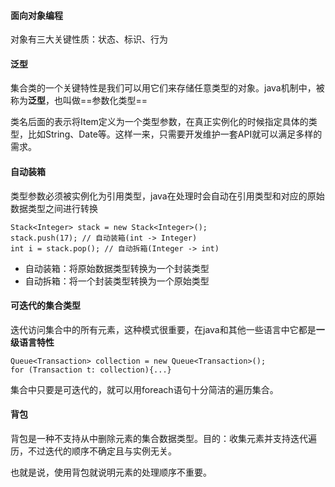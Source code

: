 

#### 面向对象编程

对象有三大关键性质：状态、标识、行为


#### 泛型
集合类的一个关键特性是我们可以用它们来存储任意类型的对象。java机制中，被称为**泛型**，也叫做==参数化类型==

类名后面的<Item>表示将Item定义为一个类型参数，在真正实例化的时候指定具体的类型，比如String、Date等。这样一来，只需要开发维护一套API就可以满足多样的需求。

#### 自动装箱
类型参数必须被实例化为引用类型，java在处理时会自动在引用类型和对应的原始数据类型之间进行转换
```
Stack<Integer> stack = new Stack<Integer>();
stack.push(17); // 自动装箱(int -> Integer)
int i = stack.pop(); // 自动拆箱(Integer -> int)
```
- 自动装箱：将原始数据类型转换为一个封装类型
- 自动拆箱：将一个封装类型转换为一个原始类型

#### 可迭代的集合类型
迭代访问集合中的所有元素，这种模式很重要，在java和其他一些语言中它都是**一级语言特性**
```
Queue<Transaction> collection = new Queue<Transaction>();
for (Transaction t: collection){...}
```
集合中只要是可迭代的，就可以用foreach语句十分简洁的遍历集合。

#### 背包
背包是一种不支持从中删除元素的集合数据类型。目的：收集元素并支持迭代遍历，不过迭代的顺序不确定且与实例无关。

也就是说，使用背包就说明元素的处理顺序不重要。